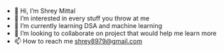 - 👋 Hi, I’m Shrey Mittal
- 👀 I’m interested in every stuff you throw at me 
- 🌱 I’m currently learning DSA and machine learning 
- 💞️ I’m looking to collaborate on project that would help me learn more 
- 📫 How to reach me shrey8979@gmail.com

<!---
Shrey-1/Shrey-1 is a ✨ special ✨ repository because its `README.md` (this file) appears on your GitHub profile.
You can click the Preview link to take a look at your changes.
--->
